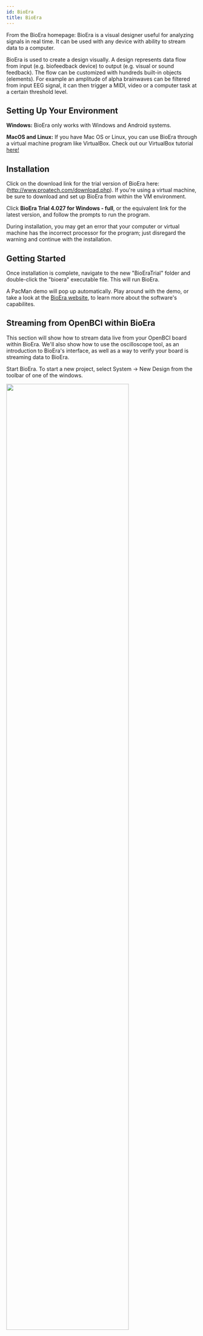 ```yaml
---
id: BioEra
title: BioEra
---
```


From the BioEra homepage: BioEra is a visual designer useful for analyzing signals in real time. It can be used with any device with ability to stream data to a computer.

BioEra is used to create a design visually. A design represents data flow from input (e.g. biofeedback device) to output (e.g. visual or sound feedback). The flow can be customized with hundreds built-in objects (elements). For example an amplitude of alpha brainwaves can be filtered from input EEG signal, it can then trigger a MIDI, video or a computer task at a certain threshold level.

## Setting Up Your Environment

**Windows:** BioEra only works with Windows and Android systems.

**MacOS and Linux:** If you have Mac OS or Linux, you can use BioEra through a virtual machine program like VirtualBox. Check out our VirtualBox tutorial [here!](http://docs.openbci.com/Tutorials/12-Win7_VM_Installation)

## Installation

Click on the download link for the trial version of BioEra here: (http://www.proatech.com/download.php). If you're using a virtual machine, be sure to download and set up BioEra from within the VM environment.

Click **BioEra Trial 4.027 for Windows - full**, or the equivalent link for the latest version, and follow the prompts to run the program.

During installation, you may get an error that your computer or virtual machine has the incorrect processor for the program; just disregard the warning and continue with the installation.

## Getting Started

Once installation is complete, navigate to the new "BioEraTrial" folder and double-click the "bioera" executable file. This will run BioEra.

A PacMan demo will pop up automatically. Play around with the demo, or take a look at the [BioEra website](http://www.bioera.net/index.shtml), to learn more about the software's capabilites.

## Streaming from OpenBCI within BioEra

This section will show how to stream data live from your OpenBCI board within BioEra. We'll also show how to use the oscilloscope tool, as an introduction to BioEra's interface, as well as a way to verify your board is streaming data to BioEra.

Start BioEra. To start a new project, select System -> New Design from the toolbar of one of the windows.

<img src="https://github.com/OpenBCI/Docs/blob/master/assets/images/Third_party_software/BioEra_new_design.png?raw=true" width="80%">

Two new windows will appear - one with a light gray background (the "design" window) and one with a dark gray background (the "output" window). In the design window, select Element -> New.

<img src="https://github.com/OpenBCI/Docs/blob/master/assets/images/Third_party_software/BioEra_new_element.png?raw=true" width="80%">

In the New Element window, find the "FTDI Serial Port" object. Select it and click "OK".

<img src="https://github.com/OpenBCI/Docs/blob/master/assets/images/Third_party_software/BioEra_FTDI_object.png?raw=true" width="80%">

An FTDI icon should now be visible in the design window.

<img src="https://github.com/OpenBCI/Docs/blob/master/assets/images/Third_party_software/BioEra_FTDI_icon.png?raw=true" width="80%">

Navigate to Element -> New again from the toolbar. Find the "OpenBCI" object. Select it and click "OK". An OpenBCI icon should now be visible in the design window.

<img src="https://github.com/OpenBCI/Docs/blob/master/assets/images/Third_party_software/BioEra_OpenBCI_icon.png?raw=true" width="80%">

Connect the output of the FTDI object with the input of the OpenBCI object, as shown. To connect the two objects, click on the output of the FTDI object, the click on the input of the OpenBCI object.

<img src="https://github.com/OpenBCI/Docs/blob/master/assets/images/Third_party_software/BioEra_icons_connected.png?raw=true" width="80%">

You're ready to stream live data from your OpenBCI board! In the next section, we'll give an example for how to use and display your OpenBCI data using BioEra tools.

## Quick Project: Using the Oscilloscoope Tool

BioEra has a wide variety of useful tools for streaming EEG data. To get familiar with BioEra’s interface, and to double-check our board is streaming data, we’ll show how to use the oscilloscope tool. An oscilloscope is a tool that displays changes in signal voltage vs. time (just like the main display of the OpenBCI GUI).

Select an oscilloscope object the same way you selected the FTDI and OpenBCI objects. In addition to the oscilloscope icon in the design window, an oscilloscope display will appear in the dark grey window, like below. Connect one of the OpenBCI channels to the oscilloscope icon input.

<img src="https://github.com/OpenBCI/Docs/blob/master/assets/images/Third_party_software/Bioera_Osc_edit.png?raw=true" width="80%">

Select the "View" button at the top of the design window. The oscilloscope screen should look like below.

<img src="https://github.com/OpenBCI/Docs/blob/master/assets/images/Third_party_software/BioEra_osc_view.png?raw=true" width="80%">

Press the "play" button at the top of the design window. Data will start streaming from your board into BioEra (BioEra should automatically identify your board's serial port). A red light should appear on the OpenBCI Dongle; this means data is streaming from your OpenBCI board to your computer.

Tap on the pins of your OpenBCI board. You should see the oscilloscope signal react accordingly.

<img src="https://github.com/OpenBCI/Docs/blob/master/assets/images/Third_party_software/BioEra_data_output.png?raw=ture" width="80%">

You are now streaming live data from your OpenBCI board into BioEra! Check out the rest of BioEra's tools for EEG streaming and processing.

## Documentation

To learn more about BioEra, look through their [manual](http://www.proatech.com/be/manual.html) or [forum](http://www.bioera.net/support/forum.jsp).

Build something new using BioEra and OpenBCI hardware? Post about it on our [community page!](http://openbci.com/community/)
